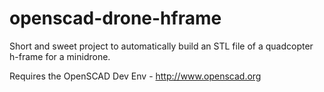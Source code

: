 # openscad-drone-hframe

Short and sweet project to automatically build an STL file of a quadcopter h-frame for a minidrone.

Requires the OpenSCAD Dev Env  - http://www.openscad.org 

